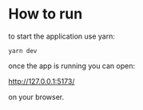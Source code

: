 # How to run

to start the application use yarn:

`yarn dev`

once the app is running you can open:

http://127.0.0.1:5173/

on your browser.
